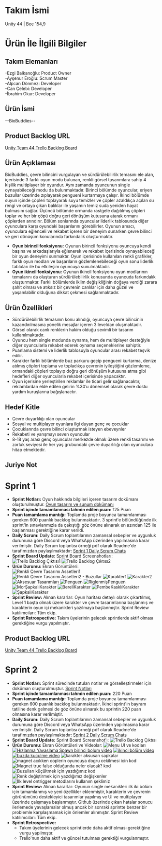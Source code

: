 # Takım İsmi
Unity 44 | Bee 154,9
# Ürün İle İlgili Bilgiler
## Takım Elemanları
-Ezgi Balkanoğlu: Product Owner  
-Ayşenur Eroğlu: Scrum Master  
-Alpcan Dönmez: Developer  
-Can Çelebi: Developer  
-İbrahim Okur: Developer  
## Ürün İsmi
--BioBuddies--  
## Product Backlog URL
[Unity Team 44 Trello Backlog Board](https://trello.com/b/xJJsT5KL)  
## Ürün Açıklaması
BioBuddies, çevre bilincini vurgulayan ve sürdürülebilirlik temasını ele alan, içerisinde 3 farklı oyun modu bulunan, renkli görsel tasarımlara sahip 4 kişilik multiplayer bir oyundur. Aynı zamanda oyuncunun single oynayabileceği modu da bulunmaktadır. Birinci bölümde oyuncular, eriyen buzullar üzerinde zıplayarak pengueni kurtarmaya çalışır. İkinci bölümde suyun içinde çöpleri toplayarak suyu temizler ve çöpler azaldıkça açılan su rengi ve ortaya çıkan balıklar ile yaşamın temiz suda yeniden hayat bulmasını sağlar. Üçüncü bölümde ormanda rastgele dağıtılmış çöpleri toplar ve her bir çöpü doğru geri dönüşüm kutusuna atarak ormanı çöplerden arındırır. Bölüm sonlarında oyuncular liderlik tablosunda diğer oyunculara karşı oyundaki başarılarını görebilirler. Oyunun amacı, oyunculara eğlenceli ve rekabet içeren bir deneyim sunarken çevre bilinci ve geri dönüşüm konularında farkındalık oluşturmaktır.
- **Oyun birincil fonksiyonu:** Oyunun birincil fonksiyonu oyuncuya kendi başına ve arkadaşlarıyla eğlenerek ve rekabet içerisinde oynayabileceği bir oyun deneyimi sunmaktır. Oyun içerisinde kullanılan renkli grafikler, farklı oyun modları ve başarıların gözlemlenebileceği oyun sonu liderlik tabloları ile bu etkileşim oyuncuya sunulmaktadır.
- **Oyun ikincil fonksiyonu:** Oyunun ikincil fonksiyonu oyun modlarının temalarını da oluşturan sürdürülebilirlik konusunda oyuncuda farkındalık oluşturmaktır. Farklı bölümlerde iklim değişikliğinin doğaya verdiği zarara şahit olması ve atıksız bir çevrenin canlılar için daha güzel ve yaşanılabilir olduğuna dikkat çekmesi sağlanmaktadır.
## Ürün Özellikleri
- Sürdürülebilirlik temasının konu alındığı, oyuncuya çevre bilincinin kazandırılmasına yönelik mesajlar içeren 3 leveldan oluşmaktadır. 
- Görsel olarak canlı renklerin hakim olduğu sevimli bir tasarım kullanılmaktadır. 
- Oyuncu hem single modunda oynama, hem de multiplayer desteğiyle diğer oyuncularla rekabet ederek oynama seçeneklerine sahiptir.
- Puanlama sistemi ve liderlik tablosuyla oyuncular arası rekabet teşvik edilir.
- Karakter farklı bölümlerde buz parkuru geçip pengueni kurtarma, denize atılmış çöpleri toplama ve topladıkça çevrenin iyileştiğini gözlemleme, ormandaki çöpleri toplayıp doğru geri dönüşüm kutusuna atma gibi hedefleri diğer oyuncularla rekabet içerisinde yapacaktır.
- Oyun içerisine yerleştirilen reklamlar ile ticari gelir sağlanacaktır, reklamlardan elde edilen gelirin %30’u dönemsel olarak çevre dostu yardım kuruşlarına bağışlanactır.
## Hedef Kitle
- Çevre duyarlılığı olan oyuncular
- Sosyal ve multiplayer oyunlara ilgi duyan genç ve çocuklar
- Çocuklarında çevre bilinci oluşturmak isteyen ebeveynler
- Rekabeti ve yarışmayı seven oyuncular
- 8-18 yaş arası genç oyuncular merkezde olmak üzere renkli tasarımı ve zorluk seviyesi ile her yaş grubundaki çevre duyarlılığı olan oyunculara hitap etmektedir.
## Juriye Not
# Sprint 1
- **Sprint Notları:** Oyun hakkında bilgileri içeren tasarım dokümanı oluşturulmuştur. [Oyun tasarım ve sunum dokümanı](https://github.com/Aysenur1121/Bootcamp/blob/main/ProjectManagement%20/Sprint1Documents/OUA%20Bootcamp%20GDD.pdf)  
- **Sprint içinde tamamlanması tahmin edilen puan:** 125 Puan
- **Puan tamamlama mantığı:** Toplamda proje boyunca tamamlanması gereken 600 puanlık backlog bulunmaktadır. 3 sprint'e bölündüğünde ilk sprint'in sınavlarımızla da çakıştığı göz önüne alınarak en azından 125 ile başlanması gerektiğine karar verildi.
- **Daily Scrum:** Daily Scrum toplantılarının zamansal sebepler ve uygunluk durumuna göre Discord veya WhatsApp üzerinden yapılmasına karar verilmiştir. Daily Scrum toplantısı örneği pdf olarak Readme'de tarafımızdan paylaşılmaktadır: [Sprint 1 Daily Scrum Chats](https://github.com/Aysenur1121/Bootcamp/blob/main/ProjectManagement%20/Sprint1Documents/Daily%20Scrums.pdf)
- **Sprint Board Update:** Sprint Board Screenshotları:
![Trello Backlog Çıktısı1](https://github.com/Aysenur1121/Bootcamp/blob/main/ProjectManagement%20/Sprint1Documents/backlog1.png)
![Trello Backlog Çıktısı2](https://github.com/Aysenur1121/Bootcamp/blob/main/ProjectManagement%20/Sprint1Documents/backlog2.png)
- **Ürün Durumu:** Ekran Görüntüleri:  
![Renkli Çevre Tasarımı Assetleri1](https://github.com/Aysenur1121/Bootcamp/blob/main/ProjectManagement%20/Sprint1Documents/renkliCevreTasarimi.png)
![Renkli Çevre Tasarımı Assetleri2 - Buzullar](https://github.com/Aysenur1121/Bootcamp/blob/main/ProjectManagement%20/Sprint1Documents/renkliCevreTasarimi2.png)
![Karakter1](https://github.com/Aysenur1121/Bootcamp/blob/main/ProjectManagement%20/Sprint1Documents/Character.png)
![Karakter2](https://github.com/Aysenur1121/Bootcamp/blob/main/ProjectManagement%20/Sprint1Documents/Character_2.png)
![Aksesuar Tasarımları](https://github.com/Aysenur1121/Bootcamp/blob/main/ProjectManagement%20/Sprint1Documents/karakterAksesuarları.png)
![Penguen](https://github.com/Aysenur1121/Bootcamp/blob/main/ProjectManagement%20/Sprint1Documents/Penguen.jpeg)
![RiglenmişPenguen](https://github.com/Aysenur1121/Bootcamp/blob/main/ProjectManagement%20/Sprint1Documents/RiglenmisPenguen.png)
![MorŞapkalıKarakter](https://github.com/Aysenur1121/Bootcamp/blob/main/ProjectManagement%20/Sprint1Documents/MorSapkaliKarakter.png)
![BereliKarakter](https://github.com/Aysenur1121/Bootcamp/blob/main/ProjectManagement%20/Sprint1Documents/bereliKarakter.png)
![PembeKasklıKarakter](https://github.com/Aysenur1121/Bootcamp/blob/main/ProjectManagement%20/Sprint1Documents/pembeKasklıKarakter.png)
![ŞapkalıKarakter](https://github.com/Aysenur1121/Bootcamp/blob/main/ProjectManagement%20/Sprint1Documents/sapkaliKarakter.png)
- **Sprint Review:** Alınan kararlar: Oyun haritası detaylı olarak çıkartılmış, Level 1 başta olmak üzere karakter ve çevre tasarımlarına başlanmış ve karakterin oyun içi mekanikleri yazılmaya başlanmıştır. Sprint Review katılımcıları: Tüm ekip.
- **Sprint Retrospective:** Takım üyelerinin gelecek sprintlerde aktif olması gerektiğine vurgu yapılmıştır.
## Product Backlog URL
[Unity Team 44 Trello Backlog Board](https://trello.com/b/BD0h5AQL)  
# Sprint 2
- **Sprint Notları:** Sprint sürecinde tutulan notlar ve görselleştirmeler için doküman oluşturulmuştur. [Sprint Notları](https://github.com/Aysenur1121/Bootcamp/blob/main/ProjectManagement%20/Sprint2Documents/Sprint%20Notları.pdf)
- **Sprint içinde tamamlanması tahmin edilen puan:** 220 Puan
- **Puan tamamlama mantığı:** Toplamda proje boyunca tamamlanması gereken 600 puanlık backlog bulunmaktadır. İkinci sprint'in bayram tatiline denk gelmesi de göz önüne alınarak bu sprintin 220 puan olmasına karar verilmiştir.
- **Daily Scrum:** Daily Scrum toplantılarının zamansal sebepler ve uygunluk durumuna göre Discord veya WhatsApp üzerinden yapılmasına karar verilmiştir. Daily Scrum toplantısı örneği pdf olarak Readme'de tarafımızdan paylaşılmaktadır: [Sprint 2 Daily Scrum Chats](https://github.com/Aysenur1121/Bootcamp/blob/main/ProjectManagement%20/Sprint2Documents/Daily%20Scrum.pdf)
- **Sprint Board Update:** Sprint Board Screenshot'ı:
![Trello Backlog Çıktısı](https://github.com/Aysenur1121/Bootcamp/blob/main/ProjectManagement%20/Sprint2Documents/BacklogTrello.png)
- **Ürün Durumu:** Ekran Görüntüleri ve Videolar:
![Menu UI ve kodları](https://github.com/Aysenur1121/Bootcamp/blob/main/ProjectManagement%20/Sprint2Documents/menu.png)
[![Hızlanma Yavaslama Spawn birinci bolum video](https://github.com/Aysenur1121/Bootcamp/blob/main/ProjectManagement%20/Sprint2Documents/birincivideo.jpeg)](https://youtu.be/fKFABk25meM)
[![ikinci bölüm video](https://github.com/Aysenur1121/Bootcamp/blob/main/ProjectManagement%20/Sprint2Documents/ikinciBolumm.webp)](https://youtu.be/vkW1Mspifso)
[![buzda kuculme video](https://github.com/Aysenur1121/Bootcamp/blob/main/ProjectManagement%20/Sprint2Documents/kuculmeVideoResim.jpeg)](https://youtu.be/6077XO0sznM)
![karakter aksusarı sapkalar](https://github.com/Aysenur1121/Bootcamp/blob/main/ProjectManagement%20/Sprint2Documents/aksesuarlar.png)
![magnet acıkken coplerin oyuncuya dogru cekilmesi icin kod](https://github.com/Aysenur1121/Bootcamp/blob/main/ProjectManagement%20/Sprint2Documents/bir.png)
![Magnet true false olduğunda neler olacak? kod](https://github.com/Aysenur1121/Bootcamp/blob/main/ProjectManagement%20/Sprint2Documents/iki.png)
![Buzulları küçültmek için yazdığımız kod](https://github.com/Aysenur1121/Bootcamp/blob/main/ProjectManagement%20/Sprint2Documents/uc.png)
![Renk değiştirmek için yazdığımız değişkenler](https://github.com/Aysenur1121/Bootcamp/blob/main/ProjectManagement%20/Sprint2Documents/dort.png)
![İlk level ontrigger metodlarını kullanım şeklimiz](https://github.com/Aysenur1121/Bootcamp/blob/main/ProjectManagement%20/Sprint2Documents/bes.png)
- **Sprint Review:** Alınan kararlar: Oyunun single mekanikleri ilk iki bölüm için tamamlanmış ve yeni özellikler eklenmiştir, karakterin ve çevrenin görünümünü destekleyici tasarımlar yapılmış ve UI ve multiplayer üzerinde çalışmaya başlanmıştır. Github üzerinde çıkan hatalar sonucu ilerlemede yavaşlamalar olmuş ancak bir sonraki sprintte benzer bir problemle karşılaşmamak için önlemler alınmıştır. Sprint Review katılımcıları: Tüm ekip.
- **Sprint Retrospective:**
  * Takım üyelerinin gelecek sprintlerde daha aktif olması gerektiğine vurgu yapılmıştır.
  * Trello'nun daha aktif ve güncel tutulması gerektiği vurgulanmıştır.
